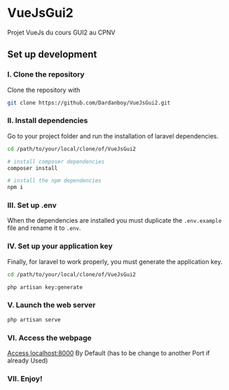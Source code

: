 # VueJsGui2
Projet VueJs du cours GUI2 au CPNV

## Set up development

### I. Clone the repository
Clone the repository with

```bash
git clone https://github.com/Dardanboy/VueJsGui2.git
```

### II. Install dependencies
Go to your project folder and run the installation of laravel dependencies.

```bash
cd /path/to/your/local/clone/of/VueJsGui2

# install composer dependencies
composer install

# install the npm dependencies
npm i
```

### III. Set up .env
When the dependencies are installed you must duplicate the ``.env.example`` file and rename it to ``.env``.


### IV. Set up your application key

Finally, for laravel to work properly, you must generate the application key.

```bash
cd /path/to/your/local/clone/of/VueJsGui2

php artisan key:generate
```

### V. Launch the web server

```bash
php artisan serve
```

### VI. Access the webpage

[Access localhost:8000](localhost:8000) By Default (has to be change to another Port if already Used)

### VII. Enjoy!
